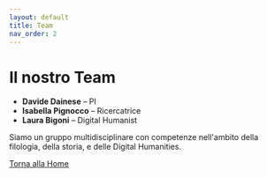 ```yaml
---
layout: default
title: Team
nav_order: 2
---
```


# Il nostro Team

- **Davide Dainese** – PI
- **Isabella Pignocco** – Ricercatrice
- **Laura Bigoni** – Digital Humanist

Siamo un gruppo multidisciplinare con competenze nell'ambito della filologia, della storia, e delle Digital Humanities.

[Torna alla Home](index.md)
